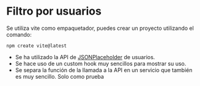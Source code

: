# Filtro por usuarios

Se utiliza vite como empaquetador, puedes crear un proyecto utilizando el comando:

```
npm create vite@latest
```

- Se ha utilizado la API de [JSONPlaceholder](https://jsonplaceholder.typicode.com/users) de usuarios. 
- Se hace uso de un custom hook muy sencillos para mostrar su uso.
- Se separa la función de la llamada a la API en un servicio que también es muy sencillo. Solo como prueba 

